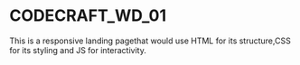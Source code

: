 # CODECRAFT_WD_01
This is a responsive landing pagethat would use HTML for its structure,CSS for its styling and JS for interactivity.
